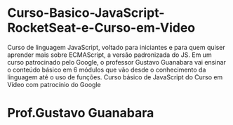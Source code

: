 # Curso-Basico-JavaScript-RocketSeat-e-Curso-em-Video
Curso de linguagem JavaScript, voltado para iniciantes e para quem quiser aprender mais sobre ECMAScript, a versão padronizada do JS. 
Em um curso patrocinado pelo Google, o professor Gustavo Guanabara vai ensinar o conteúdo básico em 6 módulos que vão desde o conhecimento
da linguagem até o uso de funções.
Curso básico de JavaScript do Curso em Vídeo com patrocínio do Google
# Prof.Gustavo Guanabara
